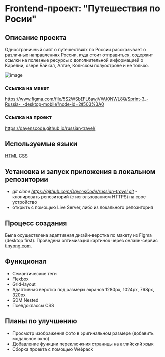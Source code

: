 # Frontend-проект: "Путешествия по Росии"

## Описание проекта

Одностраничный сайт о путешествиях по России рассказывает о различных направлениях России, куда стоит отправиться, содержит ссылки на полезные ресурсы с дополнительной информацией о Карелии, озере Байкал, Алтае, Кольском полуострове и не только.

![image](https://user-images.githubusercontent.com/92729800/204322657-e71f4c18-f418-4fa0-9b73-887cfb69147a.png)

### Ссылка на макет

https://www.figma.com/file/5S2WSbEFL6awjVWJ0NWL8Q/Sprint-3_-Russia-_-desktop-mobile?node-id=28503%3A0

### Ссылка на проект

https://dayenscode.github.io/russian-travel/

## Используемые языки

[HTML](https://ru.wikipedia.org/wiki/HTML)
[CSS](https://ru.wikipedia.org/wiki/CSS)

## Установка и запуск приложения в локальном репозитории

- _git clone https://github.com/DayensCode/russian-travel.git_ - клонировать репозиторий (с использованием HTTPS) на свое устройство
- открыть с помощью Live Server, либо из локального репозитория

## Процесс создания

Была осуществлена адаптивная дизайн-верстка по макету из Figma (desktop first). Проведена оптимизация картинок через онлайн-сервис [tinypng.com](https://tinypng.com/).

## Функционал

- Семантические теги
- Flexbox
- Grid-layout
- Адаптивная верстка под размеры экранов 1280px, 1024px, 768px, 320px
- БЭМ Nested
- Псевдоклассы CSS

## Планы по улучшению

- Просмотр изображения фото в оригинальном размере (добавить модальное окно)
- Добавление функции переключения страницы на аглийский язык
- Сборка проекта с помощью Webpack
